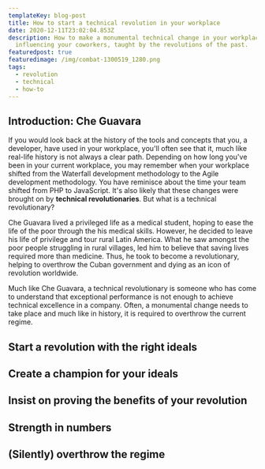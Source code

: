 ```yaml
---
templateKey: blog-post
title: How to start a technical revolution in your workplace
date: 2020-12-11T23:02:04.853Z
description: How to make a monumental technical change in your workplace through
  influencing your coworkers, taught by the revolutions of the past.
featuredpost: true
featuredimage: /img/combat-1300519_1280.png
tags:
  - revolution
  - technical
  - how-to
---
```

## Introduction: Che Guavara

If you would look back at the history of the tools and concepts that you, a developer, have used in your workplace, you'll often see that it, much like real-life history is not always a clear path. Depending on how long you've been in your current workplace, you may remember when your workplace shifted from the Waterfall development methodology to the Agile development methodology. You have reminisce about the time your team shifted from PHP to JavaScript. It's also likely that these changes were brought on by **technical revolutionaries**. But what is a technical revolutionary?

Che Guavara lived a privileged life as a medical student, hoping to ease the life of the poor through the his medical skills. However, he decided to leave his life of privilege and tour rural Latin America. What he saw amongst the poor people struggling in rural villages, led him to believe that saving lives required more than medicine. Thus, he took to become a revolutionary, helping to overthrow the Cuban government and dying as an icon of revolution worldwide.

Much like Che Guavara, a technical revolutionary is someone who has come to understand that exceptional performance is not enough to achieve technical excellence in a company. Often, a monumental change needs to take place and much like in history, it is required to overthrow the current regime. 

## Start a revolution with the right ideals

## Create a champion for your ideals

## Insist on proving the benefits of your revolution

## Strength in numbers

## (Silently) overthrow the regime